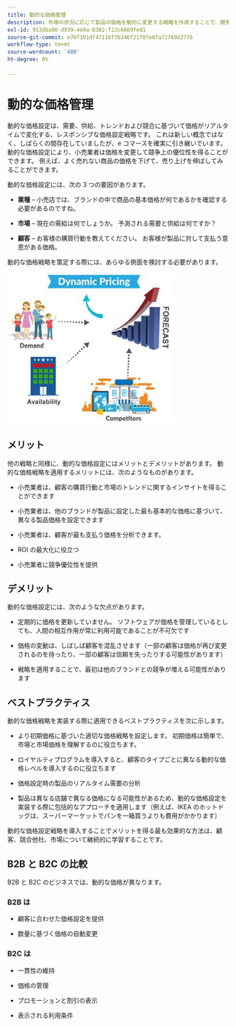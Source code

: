 ```yaml
---
title: 動的な価格管理
description: 市場の状況に応じて製品の価格を動的に変更する戦略を作成することで、競争上の優位性を獲得します。
exl-id: 913dba96-d939-4e9a-b382-f22c6669fed1
source-git-commit: e76f101df47116f7b246f21f0fe0fa72769d2776
workflow-type: tm+mt
source-wordcount: '480'
ht-degree: 0%

---
```


# 動的な価格管理

動的な価格設定は、需要、供給、トレンドおよび競合に基づいて価格がリアルタイムで変化する、レスポンシブな価格設定戦略です。 これは新しい概念ではなく、しばらくの間存在していましたが、e コマースを確実に引き継いでいます。 動的な価格設定により、小売業者は価格を変更して競争上の優位性を得ることができます。 例えば、よく売れない商品の価格を下げて、売り上げを伸ばしてみることができます。

動的な価格設定には、次の 3 つの要因があります。

- **業種** – 小売店では、ブランドの中で商品の基本価格が何であるかを確認する必要があるのですね。

- **市場** – 現在の需給は何でしょうか。 予測される需要と供給は何ですか？

- **顧客** – お客様の購買行動を教えてください。 お客様が製品に対して支払う意思がある価格。

動的な価格戦略を策定する際には、あらゆる側面を検討する必要があります。

![動的な価格設定ダイアグラム](../../assets/playbooks/dynamic-pricing-diagram.png)

## メリット

他の戦略と同様に、動的な価格設定にはメリットとデメリットがあります。 動的な価格戦略を適用するメリットには、次のようなものがあります。

- 小売業者は、顧客の購買行動と市場のトレンドに関するインサイトを得ることができます

- 小売業者は、他のブランドが製品に設定した最も基本的な価格に基づいて、異なる製品価格を設定できます

- 小売業者は、顧客が最も支払う価格を分析できます。

- ROI の最大化に役立つ

- 小売業者に競争優位性を提供

## デメリット

動的な価格設定には、次のような欠点があります。

- 定期的に価格を更新していません。 ソフトウェアが価格を管理しているとしても、人間の相互作用が常に利用可能であることが不可欠です

- 価格の変動は、しばしば顧客を混乱させます（一部の顧客は価格が再び変更されるのを待ったり、一部の顧客は信頼を失ったりする可能性があります）

- 戦略を適用することで、最初は他のブランドとの競争が増える可能性があります

## ベストプラクティス

動的な価格戦略を実装する際に適用できるベストプラクティスを次に示します。

- より初期価格に基づいた適切な価格戦略を設定します。 初期価格は簡単で、市場と市場価格を理解するのに役立ちます。

- ロイヤルティプログラムを導入すると、顧客のタイプごとに異なる動的な価格レベルを導入するのに役立ちます

- 価格設定時の製品のリアルタイム需要の分析

- 製品は異なる店舗で異なる価格になる可能性があるため、動的な価格設定を実装する際に包括的なアプローチを適用します（例えば、IKEA のホットドッグは、スーパーマーケットでパンを一箱買うよりも費用がかかります）

動的な価格設定戦略を導入することでメリットを得る最も効果的な方法は、顧客、競合他社、市場について継続的に学習することです。

## B2B と B2C の比較

B2B と B2C のビジネスでは、動的な価格が異なります。

### B2B は

- 顧客に合わせた価格設定を提供

- 数量に基づく価格の自動変更

### B2C は

- 一貫性の維持

- 価格の管理

- プロモーションと割引の表示

- 表示される利用条件
